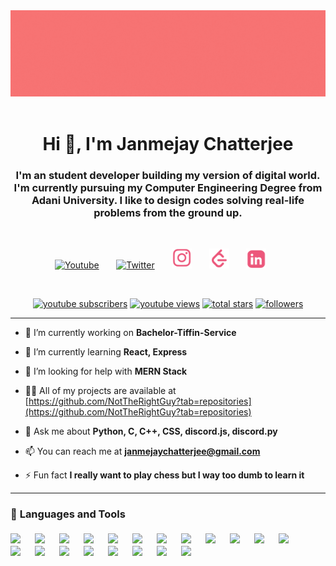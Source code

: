 <div align="center"><img src="./assets/Banner%20Profile.gif"/></div>
<br/>
<h1 align="center">Hi 👋, I'm Janmejay Chatterjee</h1>
<h3 align="center">I'm an student developer  building my version of digital world. I'm currently pursuing my Computer Engineering Degree from Adani University. I like to design codes solving real-life problems from the ground up.</h3>
<br/>
<!-- Social icons section -->
<p align="center">
  <a href="https://www.youtube.com/channel/UCtYCQToUB9jo9-nfrBm4WaQ"><img width="32px" alt="Youtube" title="Youtube" src="https://i.imgur.com/qiXu7b2.png"/></a>
  &#8287;&#8287;&#8287;&#8287;&#8287;
  <a href="https://twitter.com/notJanmejay"><img width="32px" alt="Twitter" title="Twitter" src="https://i.imgur.com/OXZM1L6.png"/></a>
  &#8287;&#8287;&#8287;&#8287;&#8287;
  <a href="https://www.instagram.com/meetdelsion/"><img width="32px" alt="Twitter" title="Instagram" src="./assets/instagram%20logo.png"/></a>
  &#8287;&#8287;&#8287;&#8287;&#8287;
  <a href="https://www.leetcode.com/janmejaychatterjee/"><img width="32px" alt="Twitter" title="Instagram" src="./assets/leetcode%20logo.png"/></a>
  &#8287;&#8287;&#8287;&#8287;&#8287;
    <a href="https://www.linkedin.com/in/janmejay-chatterjee-4a5335202/"><img width="32px" alt="Twitter" title="Instagram" src="./assets/linkeldin%20logo.png"/></a>
  &#8287;&#8287;&#8287;&#8287;&#8287;
</p>

<br/>

<p align="center">
  <a href="https://www.youtube.com/c/UCtYCQToUB9jo9-nfrBm4WaQ?sub_confirmation=1">
    <img alt="youtube subscribers" title="Subscribe to my YouTube channel" src="https://custom-icon-badges.demolab.com/youtube/channel/subscribers/UCtYCQToUB9jo9-nfrBm4WaQ?color=%23E05D44&label=SUBSCRIBE&logo=video&logoColor=white&style=for-the-badge&labelColor=CE4630"/></a> 
  <a href="https://www.youtube.com/c/UCtYCQToUB9jo9-nfrBm4WaQ">
    <img alt="youtube views" title="YouTube views" src="https://custom-icon-badges.demolab.com/youtube/channel/views/UCtYCQToUB9jo9-nfrBm4WaQ?color=%23E1AD0E&logo=video&logoColor=white&style=for-the-badge&labelColor=C79600"/></a> 
  <a href="https://github.com/NotTheRightGuy?tab=repositories&sort=stargazers">
    <img alt="total stars" title="Total stars on GitHub" src="https://custom-icon-badges.demolab.com/github/stars/NotTheRightGuy?color=55960c&style=for-the-badge&labelColor=488207&logo=star"/></a>
  <a href="https://github.com/NotTheRightGuy?tab=followers">
    <img alt="followers" title="Follow me on Github" src="https://custom-icon-badges.demolab.com/github/followers/NotTheRightGuy?color=236ad3&labelColor=1155ba&style=for-the-badge&logo=person-add&label=Follow&logoColor=white"/></a>
</p>

---

- 🔭 I’m currently working on **Bachelor-Tiffin-Service**

- 🌱 I’m currently learning **React, Express**

- 🤝 I’m looking for help with **MERN Stack**

- 👨‍💻 All of my projects are available at [https://github.com/NotTheRightGuy?tab=repositories](https://github.com/NotTheRightGuy?tab=repositories)

- 💬 Ask me about **Python, C, C++, CSS, discord.js, discord.py**

- 📫 You can reach me at **janmejaychatterjee@gmail.com**

- ⚡ Fun fact **I really want to play chess but I way too dumb to learn it**


---
### 🧰 <strong>Languages and Tools<strong/>
<div>
<img src="https://cdn.jsdelivr.net/gh/devicons/devicon/icons/javascript/javascript-original.svg" width="32px" align ="left" style="padding-right:7px; padding-top:4px;"/>
<img src="https://cdn.jsdelivr.net/gh/devicons/devicon/icons/python/python-original.svg" width=32px align ="left" style="padding-right:7px; padding-top:4px;"/>
<img src="https://cdn.jsdelivr.net/gh/devicons/devicon/icons/html5/html5-plain-wordmark.svg" width=32px align ="left" style="padding-right:7px; padding-top:4px;"/>
<img src="https://cdn.jsdelivr.net/gh/devicons/devicon/icons/css3/css3-original.svg" width=32px align ="left" style="padding-right:7px; padding-top:4px;"/>
<img src="https://cdn.jsdelivr.net/gh/devicons/devicon/icons/tailwindcss/tailwindcss-plain.svg" width="32px" align ="left" style="padding-right:7px; padding-top:4px;"/>
<img src="https://cdn.jsdelivr.net/gh/devicons/devicon/icons/cplusplus/cplusplus-original.svg" width="32px" align ="left" style="padding-right:7px; padding-top:4px;"/>
<img src="https://cdn.jsdelivr.net/gh/devicons/devicon/icons/c/c-original.svg" width="32px" align ="left" style="padding-right:7px; padding-top:4px;"/>
<img src="https://cdn.jsdelivr.net/gh/devicons/devicon/icons/figma/figma-original.svg" width="32px" align ="left" style="padding-right:7px; padding-top:4px;"/>
<img src="https://cdn.jsdelivr.net/gh/devicons/devicon/icons/bash/bash-original.svg" width="32px" align ="left" style="padding-right:7px; padding-top:4px;"/>
<img src="https://cdn.jsdelivr.net/gh/devicons/devicon/icons/git/git-original.svg" width="32px" align ="left" style="padding-right:7px; padding-top:4px;"/>
<img src="https://cdn.jsdelivr.net/gh/devicons/devicon/icons/github/github-original.svg" width="32px" align ="left" style="padding-right:7px; padding-top:4px;"/>
<img src="https://cdn.jsdelivr.net/gh/devicons/devicon/icons/linux/linux-original.svg" width="32px" align ="left" style="padding-right:7px; padding-top:4px;"/>
<img src="https://cdn.jsdelivr.net/gh/devicons/devicon/icons/mysql/mysql-original.svg" width="32px" align ="left" style="padding-right:7px; padding-top:4px;"/>
<img src="https://cdn.jsdelivr.net/gh/devicons/devicon/icons/nodejs/nodejs-original.svg" width="32px" align ="left" style="padding-right:7px; padding-top:4px;"/>
<img src="https://cdn.jsdelivr.net/gh/devicons/devicon/icons/react/react-original.svg" width="32px" align ="left" style="padding-right:7px; padding-top:4px;"/>

<img src="https://cdn.jsdelivr.net/gh/devicons/devicon/icons/selenium/selenium-original.svg" width="32px" align ="left" style="padding-right:7px; padding-top:4px;"/>
<img src="https://cdn.jsdelivr.net/gh/devicons/devicon/icons/bootstrap/bootstrap-original.svg" width="32px" align ="left" style="padding-right:7px; padding-top:4px;"/>
<img src="https://cdn.jsdelivr.net/gh/devicons/devicon/icons/numpy/numpy-original.svg" width="32px" align ="left" style="padding-right:7px; padding-top:4px;"/>
<img src="https://cdn.jsdelivr.net/gh/devicons/devicon/icons/photoshop/photoshop-plain.svg" width="32px" align ="left" style="padding-right:7px; padding-top:4px;"/>
<img src="https://cdn.jsdelivr.net/gh/devicons/devicon/icons/illustrator/illustrator-plain.svg" width="32px" align ="left" style="padding-right:7px; padding-top:4px;"/>
<div />



